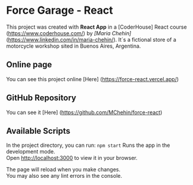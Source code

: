 # Force Garage - React 

This project was created with  **React App** in a [CoderHouse] React course (https://www.coderhouse.com/) by *[Maria Chehin]* (https://www.linkedin.com/in/maria-chehin/). It´s a fictional store of a motorcycle workshop sited in Buenos Aires, Argentina. 


## Online page
You can see this project online [Here] (https://force-react.vercel.app/)

## GitHub Repository
You can see it [Here] (https://github.com/MChehin/force-react)

## Available Scripts

In the project directory, you can run:
`npm start`
Runs the app in the development mode.\
Open [http://localhost:3000](http://localhost:3000) to view it in your browser.

The page will reload when you make changes.\
You may also see any lint errors in the console.
